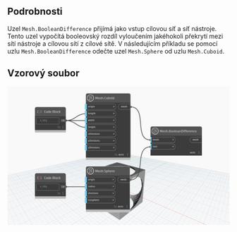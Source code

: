 ## Podrobnosti
Uzel `Mesh.BooleanDifference` přijímá jako vstup cílovou síť a síť nástroje. Tento uzel vypočítá booleovský rozdíl vyloučením jakéhokoli překrytí mezi sítí nástroje a cílovou sítí z cílové sítě.
V následujícím příkladu se pomocí uzlu `Mesh.BooleanDifference` odečte uzel `Mesh.Sphere` od uzlu `Mesh.Cuboid`.

## Vzorový soubor

![Example](./Autodesk.DesignScript.Geometry.Mesh.BooleanDifference_img.jpg)
